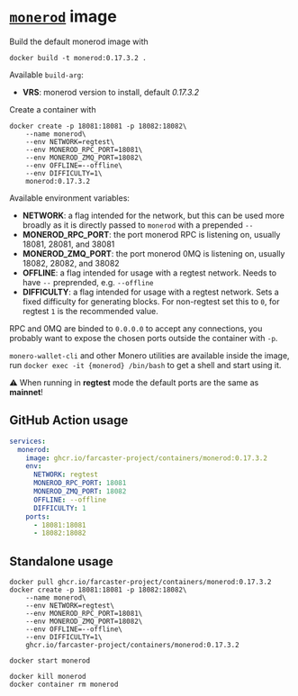 # [`monerod`](https://github.com/monero-project/monero) image

Build the default monerod image with

```
docker build -t monerod:0.17.3.2 .
```

Available `build-arg`:

- **VRS**: monerod version to install, default _0.17.3.2_

Create a container with

```
docker create -p 18081:18081 -p 18082:18082\
    --name monerod\
    --env NETWORK=regtest\
    --env MONEROD_RPC_PORT=18081\
    --env MONEROD_ZMQ_PORT=18082\
    --env OFFLINE=--offline\
    --env DIFFICULTY=1\
    monerod:0.17.3.2
```

Available environment variables:

- **NETWORK**: a flag intended for the network, but this can be used more broadly as it is directly passed to `monerod` with a prepended `--`
- **MONEROD_RPC_PORT**: the port monerod RPC is listening on, usually 18081, 28081, and 38081
- **MONEROD_ZMQ_PORT**: the port monerod 0MQ is listening on, usually 18082, 28082, and 38082
- **OFFLINE**: a flag intended for usage with a regtest network. Needs to have `--` preprended, e.g. `--offline`
- **DIFFICULTY**: a flag intended for usage with a regtest network. Sets a fixed difficulty for generating blocks. For non-regtest set this to `0`, for regtest `1` is the recommended value.

RPC and 0MQ are binded to `0.0.0.0` to accept any connections, you probably want to expose the chosen ports outside the container with `-p`.

`monero-wallet-cli` and other Monero utilities are available inside the image, run `docker exec -it {monerod} /bin/bash` to get a shell and start using it.

:warning: When running in **regtest** mode the default ports are the same as **mainnet**!

## GitHub Action usage

```yaml
services:
  monerod:
    image: ghcr.io/farcaster-project/containers/monerod:0.17.3.2
    env:
      NETWORK: regtest
      MONEROD_RPC_PORT: 18081
      MONEROD_ZMQ_PORT: 18082
      OFFLINE: --offline
      DIFFICULTY: 1
    ports:
      - 18081:18081
      - 18082:18082
```

## Standalone usage

```
docker pull ghcr.io/farcaster-project/containers/monerod:0.17.3.2
docker create -p 18081:18081 -p 18082:18082\
    --name monerod\
    --env NETWORK=regtest\
    --env MONEROD_RPC_PORT=18081\
    --env MONEROD_ZMQ_PORT=18082\
    --env OFFLINE=--offline\
    --env DIFFICULTY=1\
    ghcr.io/farcaster-project/containers/monerod:0.17.3.2

docker start monerod

docker kill monerod
docker container rm monerod
```
